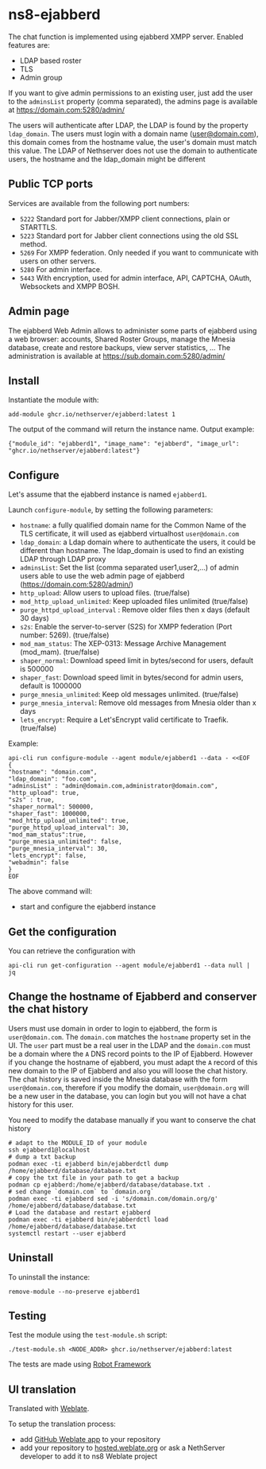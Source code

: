 # ns8-ejabberd

The chat function is implemented using ejabberd XMPP server. Enabled features are:

- LDAP based roster
- TLS
- Admin group

If you want to give admin permissions to an existing user, just add the user to the `adminsList` property (comma separated), the admins page is available at https://domain.com:5280/admin/

The users will authenticate after LDAP, the LDAP is found by the property `ldap_domain`. The users must login with a domain name (user@domain.com), this domain comes from the hostname value, the user's domain must match this value. The LDAP of Nethserver does not use the domain to authenticate users, the hostname and the ldap_domain might be different

## Public TCP ports

Services are available from the following port numbers:

- `5222` Standard port for Jabber/XMPP client connections, plain or STARTTLS.
- `5223` Standard port for Jabber client connections using the old SSL method.
- `5269` For XMPP federation. Only needed if you want to communicate with users on other servers.
- `5280` For admin interface.
- `5443` With encryption, used for admin interface, API, CAPTCHA, OAuth, Websockets and XMPP BOSH.

## Admin page

The ejabberd Web Admin allows to administer some parts of ejabberd using a web browser: accounts, Shared Roster Groups, manage the Mnesia database, create and restore backups, view server statistics, …
The administration is available at https://sub.domain.com:5280/admin/

## Install

Instantiate the module with:

    add-module ghcr.io/nethserver/ejabberd:latest 1

The output of the command will return the instance name.
Output example:

    {"module_id": "ejabberd1", "image_name": "ejabberd", "image_url": "ghcr.io/nethserver/ejabberd:latest"}

## Configure

Let's assume that the ejabberd instance is named `ejabberd1`.

Launch `configure-module`, by setting the following parameters:
- `hostname`: a fully qualified domain name for the Common Name of the TLS certificate, it will used as ejabberd virtualhost `user@domain.com`
- `ldap_domain`: a Ldap domain where to authenticate the users, it could be different than hostname. The ldap_domain is used to find an existing LDAP through LDAP proxy
- `adminsList`: Set the list (comma separated user1,user2,...) of admin users able to use the web admin page of ejabberd (https://domain.com:5280/admin/)
- `http_upload`: Allow users to upload files. (true/false)
- `mod_http_upload_unlimited`: Keep uploaded files unlimited (true/false)
- `purge_httpd_upload_interval` : Remove older files then x days (default 30 days)
- `s2s`: Enable the server-to-server (S2S) for XMPP federation (Port number: 5269). (true/false)
- `mod_mam_status`: The XEP-0313: Message Archive Management (mod_mam). (true/false)
- `shaper_normal`: Download speed limit in bytes/second for users, default is 500000
- `shaper_fast`:  Download speed limit in bytes/second for admin users, default is 1000000
- `purge_mnesia_unlimited`: Keep old messages unlimited. (true/false)
- `purge_mnesia_interval`: Remove old messages from Mnesia older than x days
- `lets_encrypt`: Require a Let'sEncrypt valid certificate to Traefik. (true/false)

Example:

    api-cli run configure-module --agent module/ejabberd1 --data - <<EOF
    {
    "hostname": "domain.com",
    "ldap_domain": "foo.com",
    "adminsList" : "admin@domain.com,administrator@domain.com",
    "http_upload": true,
    "s2s" : true,
    "shaper_normal": 500000,
    "shaper_fast": 1000000,
    "mod_http_upload_unlimited": true,
    "purge_httpd_upload_interval": 30,
    "mod_mam_status":true,
    "purge_mnesia_unlimited": false,
    "purge_mnesia_interval": 30,
    "lets_encrypt": false,
    "webadmin": false
    }
    EOF

The above command will:
- start and configure the ejabberd instance

## Get the configuration
You can retrieve the configuration with

```
api-cli run get-configuration --agent module/ejabberd1 --data null | jq
```

## Change the hostname of Ejabberd and conserver the chat history

Users must use domain in order to login to ejabberd, the form is `user@domain.com`. The `domain.com` matches the `hostname` property set in the UI.
The `user` part must be a real user in the LDAP and the `domain.com` must be a domain where the `A` DNS record points to the IP of Ejabberd.
However if you change the hostname of ejabberd, you must adapt the `A` record of this new domain to the IP of Ejabberd and also you will loose the chat history.
The chat history is saved inside the Mnesia database with the form `user@domain.com`, therefore if you modify the domain, `user@domain.org` will be a new user in the database, you can login but you will not have a chat history for this user.

You need to modify the database manually if you want to conserve the chat history

```
# adapt to the MODULE_ID of your module
ssh ejabberd1@localhost
# dump a txt backup
podman exec -ti ejabberd bin/ejabberdctl dump /home/ejabberd/database/database.txt
# copy the txt file in your path to get a backup
podman cp ejabberd:/home/ejabberd/database/database.txt .
# sed change `domain.com` to `domain.org`
podman exec -ti ejabberd sed -i 's/domain.com/domain.org/g'  /home/ejabberd/database/database.txt
# Load the database and restart ejabberd
podman exec -ti ejabberd bin/ejabberdctl load  /home/ejabberd/database/database.txt
systemctl restart --user ejabberd
```

## Uninstall

To uninstall the instance:

    remove-module --no-preserve ejabberd1

## Testing

Test the module using the `test-module.sh` script:


    ./test-module.sh <NODE_ADDR> ghcr.io/nethserver/ejabberd:latest

The tests are made using [Robot Framework](https://robotframework.org/)

## UI translation

Translated with [Weblate](https://hosted.weblate.org/projects/ns8/).

To setup the translation process:

- add [GitHub Weblate app](https://docs.weblate.org/en/latest/admin/continuous.html#github-setup) to your repository
- add your repository to [hosted.weblate.org](https://hosted.weblate.org) or ask a NethServer developer to add it to ns8 Weblate project
